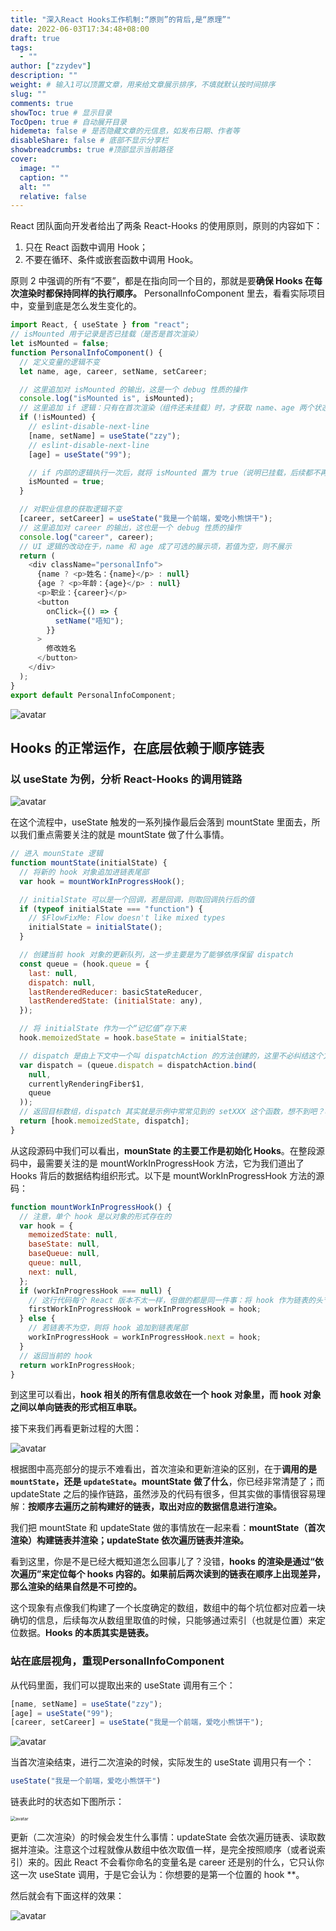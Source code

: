 ```yaml
---
title: "深入React Hooks工作机制:“原则”的背后,是“原理”"
date: 2022-06-03T17:34:48+08:00
draft: true
tags:
  - ""
author: ["zzydev"]
description: ""
weight: # 输入1可以顶置文章，用来给文章展示排序，不填就默认按时间排序
slug: ""
comments: true
showToc: true # 显示目录
TocOpen: true # 自动展开目录
hidemeta: false # 是否隐藏文章的元信息，如发布日期、作者等
disableShare: false # 底部不显示分享栏
showbreadcrumbs: true #顶部显示当前路径
cover:
  image: ""
  caption: ""
  alt: ""
  relative: false
---
```


React 团队面向开发者给出了两条 React-Hooks 的使用原则，原则的内容如下：

1. 只在 React 函数中调用 Hook；
2. 不要在循环、条件或嵌套函数中调用 Hook。

原则 2 中强调的所有“不要”，都是在指向同一个目的，那就是要**确保 Hooks 在每次渲染时都保持同样的执行顺序。**
PersonalInfoComponent 里去，看看实际项目中，变量到底是怎么发生变化的。

```javascript
import React, { useState } from "react";
// isMounted 用于记录是否已挂载（是否是首次渲染）
let isMounted = false;
function PersonalInfoComponent() {
  // 定义变量的逻辑不变
  let name, age, career, setName, setCareer;

  // 这里追加对 isMounted 的输出，这是一个 debug 性质的操作
  console.log("isMounted is", isMounted);
  // 这里追加 if 逻辑：只有在首次渲染（组件还未挂载）时，才获取 name、age 两个状态
  if (!isMounted) {
    // eslint-disable-next-line
    [name, setName] = useState("zzy");
    // eslint-disable-next-line
    [age] = useState("99");

    // if 内部的逻辑执行一次后，就将 isMounted 置为 true（说明已挂载，后续都不再是首次渲染了）
    isMounted = true;
  }

  // 对职业信息的获取逻辑不变
  [career, setCareer] = useState("我是一个前端，爱吃小熊饼干");
  // 这里追加对 career 的输出，这也是一个 debug 性质的操作
  console.log("career", career);
  // UI 逻辑的改动在于，name 和 age 成了可选的展示项，若值为空，则不展示
  return (
    <div className="personalInfo">
      {name ? <p>姓名：{name}</p> : null}
      {age ? <p>年龄：{age}</p> : null}
      <p>职业：{career}</p>
      <button
        onClick={() => {
          setName("唔知");
        }}
      >
        修改姓名
      </button>
    </div>
  );
}
export default PersonalInfoComponent;
```

![avatar](https://s3.us-west-2.amazonaws.com/secure.notion-static.com/73be18d2-3716-4739-997c-14df3560691a/Untitled.png?X-Amz-Algorithm=AWS4-HMAC-SHA256&X-Amz-Content-Sha256=UNSIGNED-PAYLOAD&X-Amz-Credential=AKIAT73L2G45EIPT3X45%2F20220603%2Fus-west-2%2Fs3%2Faws4_request&X-Amz-Date=20220603T105825Z&X-Amz-Expires=86400&X-Amz-Signature=07b5a65bbf47fe9caa7bf998254f343ac5c46673e975befb6ad3dd559e8d649f&X-Amz-SignedHeaders=host&response-content-disposition=filename%20%3D%22Untitled.png%22&x-id=GetObject)
## Hooks 的正常运作，在底层依赖于顺序链表
### 以 useState 为例，分析 React-Hooks 的调用链路

![avatar](https://s3.us-west-2.amazonaws.com/secure.notion-static.com/c79d4b2a-05f5-48f1-87e6-f84c52780049/Untitled.png?X-Amz-Algorithm=AWS4-HMAC-SHA256&X-Amz-Content-Sha256=UNSIGNED-PAYLOAD&X-Amz-Credential=AKIAT73L2G45EIPT3X45%2F20220603%2Fus-west-2%2Fs3%2Faws4_request&X-Amz-Date=20220603T094359Z&X-Amz-Expires=86400&X-Amz-Signature=3d1ac0185135bfd63bd4109d67f4e2e9a35a9657d19745ba34e2267e228eb59c&X-Amz-SignedHeaders=host&response-content-disposition=filename%20%3D%22Untitled.png%22&x-id=GetObject)

在这个流程中，useState 触发的一系列操作最后会落到 mountState 里面去，所以我们重点需要关注的就是 mountState 做了什么事情。

```javascript
// 进入 mounState 逻辑
function mountState(initialState) {
  // 将新的 hook 对象追加进链表尾部
  var hook = mountWorkInProgressHook();

  // initialState 可以是一个回调，若是回调，则取回调执行后的值
  if (typeof initialState === "function") {
    // $FlowFixMe: Flow doesn't like mixed types
    initialState = initialState();
  }

  // 创建当前 hook 对象的更新队列，这一步主要是为了能够依序保留 dispatch
  const queue = (hook.queue = {
    last: null,
    dispatch: null,
    lastRenderedReducer: basicStateReducer,
    lastRenderedState: (initialState: any),
  });

  // 将 initialState 作为一个“记忆值”存下来
  hook.memoizedState = hook.baseState = initialState;

  // dispatch 是由上下文中一个叫 dispatchAction 的方法创建的，这里不必纠结这个方法具体做了什么
  var dispatch = (queue.dispatch = dispatchAction.bind(
    null,
    currentlyRenderingFiber$1,
    queue
  ));
  // 返回目标数组，dispatch 其实就是示例中常常见到的 setXXX 这个函数，想不到吧？哈哈
  return [hook.memoizedState, dispatch];
}
```

从这段源码中我们可以看出，**mounState 的主要工作是初始化 Hooks**。在整段源码中，最需要关注的是 mountWorkInProgressHook 方法，它为我们道出了 Hooks 背后的数据结构组织形式。以下是 mountWorkInProgressHook 方法的源码：

```javascript
function mountWorkInProgressHook() {
  // 注意，单个 hook 是以对象的形式存在的
  var hook = {
    memoizedState: null,
    baseState: null,
    baseQueue: null,
    queue: null,
    next: null,
  };
  if (workInProgressHook === null) {
    // 这行代码每个 React 版本不太一样，但做的都是同一件事：将 hook 作为链表的头节点处理
    firstWorkInProgressHook = workInProgressHook = hook;
  } else {
    // 若链表不为空，则将 hook 追加到链表尾部
    workInProgressHook = workInProgressHook.next = hook;
  }
  // 返回当前的 hook
  return workInProgressHook;
}
```

到这里可以看出，**hook 相关的所有信息收敛在一个 hook 对象里，而 hook 对象之间以单向链表的形式相互串联。**

接下来我们再看更新过程的大图：

![avatar](https://s3.us-west-2.amazonaws.com/secure.notion-static.com/c7e99b26-7268-4cc1-b0f5-b8d1aecd4414/Untitled.png?X-Amz-Algorithm=AWS4-HMAC-SHA256&X-Amz-Content-Sha256=UNSIGNED-PAYLOAD&X-Amz-Credential=AKIAT73L2G45EIPT3X45%2F20220603%2Fus-west-2%2Fs3%2Faws4_request&X-Amz-Date=20220603T095442Z&X-Amz-Expires=86400&X-Amz-Signature=fdfc7a70eb7a7af47dc952302ec461637fb4a41d9c471f34756fffdcbcbf2182&X-Amz-SignedHeaders=host&response-content-disposition=filename%20%3D%22Untitled.png%22&x-id=GetObject)

根据图中高亮部分的提示不难看出，首次渲染和更新渲染的区别，在于**调用的是 `mountState`，还是 `updateState`。mountState 做了什么**，你已经非常清楚了；而 updateState 之后的操作链路，虽然涉及的代码有很多，但其实做的事情很容易理解：**按顺序去遍历之前构建好的链表，取出对应的数据信息进行渲染。**

我们把 mountState 和 updateState 做的事情放在一起来看：**mountState（首次渲染）构建链表并渲染；updateState 依次遍历链表并渲染。**

看到这里，你是不是已经大概知道怎么回事儿了？没错，**hooks 的渲染是通过“依次遍历”来定位每个 hooks 内容的。如果前后两次读到的链表在顺序上出现差异，那么渲染的结果自然是不可控的。**

这个现象有点像我们构建了一个长度确定的数组，数组中的每个坑位都对应着一块确切的信息，后续每次从数组里取值的时候，只能够通过索引（也就是位置）来定位数据。**Hooks 的本质其实是链表。**

### 站在底层视角，重现PersonalInfoComponent

从代码里面，我们可以提取出来的 useState 调用有三个：

```javascript
[name, setName] = useState("zzy");
[age] = useState("99");
[career, setCareer] = useState("我是一个前端，爱吃小熊饼干");

```

![avatar](https://s3.us-west-2.amazonaws.com/secure.notion-static.com/cf270e9e-4874-4eeb-a2cd-23102d391638/Untitled.png?X-Amz-Algorithm=AWS4-HMAC-SHA256&X-Amz-Content-Sha256=UNSIGNED-PAYLOAD&X-Amz-Credential=AKIAT73L2G45EIPT3X45%2F20220603%2Fus-west-2%2Fs3%2Faws4_request&X-Amz-Date=20220603T111538Z&X-Amz-Expires=86400&X-Amz-Signature=71f80302aa3de1b40a0784c61abbf7593d2c3d65a85a1023485a73fe5b113e1b&X-Amz-SignedHeaders=host&response-content-disposition=filename%20%3D%22Untitled.png%22&x-id=GetObject)

当首次渲染结束，进行二次渲染的时候，实际发生的 useState 调用只有一个：

```javascript
useState("我是一个前端，爱吃小熊饼干")
```

链表此时的状态如下图所示：

<img src="https://s3.us-west-2.amazonaws.com/secure.notion-static.com/8cb8ec30-6428-43dc-8912-0812348bcb61/Untitled.png?X-Amz-Algorithm=AWS4-HMAC-SHA256&X-Amz-Content-Sha256=UNSIGNED-PAYLOAD&X-Amz-Credential=AKIAT73L2G45EIPT3X45%2F20220603%2Fus-west-2%2Fs3%2Faws4_request&X-Amz-Date=20220603T113613Z&X-Amz-Expires=86400&X-Amz-Signature=e0b48f0afda5c85bf98af1421a971d181178035a6003c5a16d7c196baec955ff&X-Amz-SignedHeaders=host&response-content-disposition=filename%20%3D%22Untitled.png%22&x-id=GetObject" alt="avatar" style="zoom:50%;" />

更新（二次渲染）的时候会发生什么事情：updateState 会依次遍历链表、读取数据并渲染。注意这个过程就像从数组中依次取值一样，是完全按照顺序（或者说索引）来的。因此 React 不会看你命名的变量名是 career 还是别的什么，它只认你这一次 useState 调用，于是它会认为：你想要的是第一个位置的 hook **。

然后就会有下面这样的效果：

![avatar](https://s3.us-west-2.amazonaws.com/secure.notion-static.com/75377153-9997-4e7f-ada4-c74fe61b8074/Untitled.png?X-Amz-Algorithm=AWS4-HMAC-SHA256&X-Amz-Content-Sha256=UNSIGNED-PAYLOAD&X-Amz-Credential=AKIAT73L2G45EIPT3X45%2F20220603%2Fus-west-2%2Fs3%2Faws4_request&X-Amz-Date=20220603T114632Z&X-Amz-Expires=86400&X-Amz-Signature=246c6a2625e23a6b1affb8deef09627475b88e6f99fb3da7bc45c681186edf71&X-Amz-SignedHeaders=host&response-content-disposition=filename%20%3D%22Untitled.png%22&x-id=GetObject)
